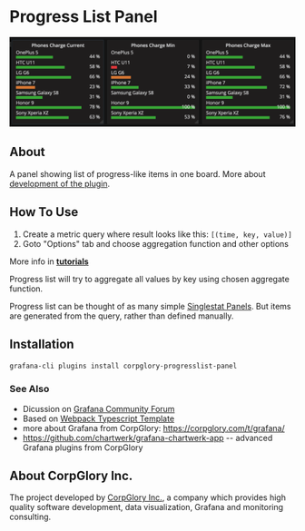 # Progress List Panel

<img src="https://github.com/CorpGlory/grafana-progress-list/blob/master/src/assets/screenshot_main.png">

## About

A panel showing list of progress-like items in one board. More about [development of the plugin](https://corpglory.com/s/grafana-progress-list/).

## How To Use

1. Create a metric query where result looks like this: `[(time, key, value)]`
2. Goto "Options" tab and choose aggregation function and other options

More info in [**tutorials**](https://github.com/CorpGlory/grafana-progress-list/wiki)

Progress list will try to aggregate all values by key using chosen aggregate function.

Progress list can be thought of as many simple [Singlestat Panels](http://docs.grafana.org/features/panels/singlestat/). But items are generated from the query, rather than defined manually.


## Installation

```
grafana-cli plugins install corpglory-progresslist-panel
```

### See Also
* Dicussion on [Grafana Community Forum](https://community.grafana.com/t/progress-list-panel/3286)
* Based on [Webpack Typescript Template](https://github.com/CorpGlory/grafana-plugin-template-webpack-typescript)
* more about Grafana from CorpGlory: https://corpglory.com/t/grafana/
* https://github.com/chartwerk/grafana-chartwerk-app -- advanced Grafana plugins from CorpGlory

## About CorpGlory Inc.
The project developed by [CorpGlory Inc.](https://corpglory.com/), a company which provides high quality software development, data visualization, Grafana and monitoring consulting.
